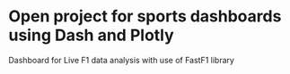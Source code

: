 # Open project for sports dashboards using Dash and Plotly
Dashboard for Live F1 data analysis with use of FastF1 library